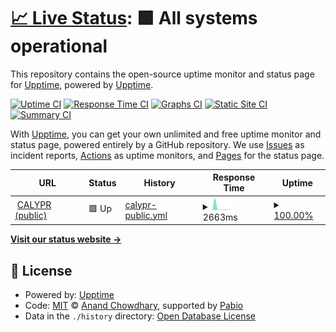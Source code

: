 # [📈 Live Status](https://demo.upptime.js.org): <!--live status--> **🟩 All systems operational**

This repository contains the open-source uptime monitor and status page for [Upptime](https://upptime.js.org), powered by [Upptime](https://github.com/upptime/upptime).

[![Uptime CI](https://github.com/FHIR-Aggregator/status-monitor/workflows/Uptime%20CI/badge.svg)](https://github.com/FHIR-Aggregator/status-monitor/actions?query=workflow%3A%22Uptime+CI%22)
[![Response Time CI](https://github.com/FHIR-Aggregator/status-monitor/workflows/Response%20Time%20CI/badge.svg)](https://github.com/FHIR-Aggregator/status-monitor/actions?query=workflow%3A%22Response+Time+CI%22)
[![Graphs CI](https://github.com/FHIR-Aggregator/status-monitor/workflows/Graphs%20CI/badge.svg)](https://github.com/FHIR-Aggregator/status-monitor/actions?query=workflow%3A%22Graphs+CI%22)
[![Static Site CI](https://github.com/FHIR-Aggregator/status-monitor/workflows/Static%20Site%20CI/badge.svg)](https://github.com/FHIR-Aggregator/status-monitor/actions?query=workflow%3A%22Static+Site+CI%22)
[![Summary CI](https://github.com/FHIR-Aggregator/status-monitor/workflows/Summary%20CI/badge.svg)](https://github.com/FHIR-Aggregator/status-monitor/actions?query=workflow%3A%22Summary+CI%22)

With [Upptime](https://upptime.js.org), you can get your own unlimited and free uptime monitor and status page, powered entirely by a GitHub repository. We use [Issues](https://github.com/upptime/upptime/issues) as incident reports, [Actions](https://github.com/FHIR-Aggregator/status-monitor/actions) as uptime monitors, and [Pages](https://demo.upptime.js.org) for the status page.

<!--start: status pages-->
<!-- This summary is generated by Upptime (https://github.com/upptime/upptime) -->
<!-- Do not edit this manually, your changes will be overwritten -->
<!-- prettier-ignore -->
| URL | Status | History | Response Time | Uptime |
| --- | ------ | ------- | ------------- | ------ |
| <img alt="" src="https://icons.duckduckgo.com/ip3/null.ico" height="13"> [CALYPR (public)](calypr-public.ohsu.edu) | 🟩 Up | [calypr-public.yml](https://github.com/calypr/status-monitor/commits/HEAD/history/calypr-public.yml) | <details><summary><img alt="Response time graph" src="./graphs/calypr-public/response-time-week.png" height="20"> 2663ms</summary><br><a href="https://calypr.github.io/status-monitor/history/calypr-public"><img alt="Response time 4405" src="https://img.shields.io/endpoint?url=https%3A%2F%2Fraw.githubusercontent.com%2Fcalypr%2Fstatus-monitor%2FHEAD%2Fapi%2Fcalypr-public%2Fresponse-time.json"></a><br><a href="https://calypr.github.io/status-monitor/history/calypr-public"><img alt="24-hour response time 14864" src="https://img.shields.io/endpoint?url=https%3A%2F%2Fraw.githubusercontent.com%2Fcalypr%2Fstatus-monitor%2FHEAD%2Fapi%2Fcalypr-public%2Fresponse-time-day.json"></a><br><a href="https://calypr.github.io/status-monitor/history/calypr-public"><img alt="7-day response time 2663" src="https://img.shields.io/endpoint?url=https%3A%2F%2Fraw.githubusercontent.com%2Fcalypr%2Fstatus-monitor%2FHEAD%2Fapi%2Fcalypr-public%2Fresponse-time-week.json"></a><br><a href="https://calypr.github.io/status-monitor/history/calypr-public"><img alt="30-day response time 4405" src="https://img.shields.io/endpoint?url=https%3A%2F%2Fraw.githubusercontent.com%2Fcalypr%2Fstatus-monitor%2FHEAD%2Fapi%2Fcalypr-public%2Fresponse-time-month.json"></a><br><a href="https://calypr.github.io/status-monitor/history/calypr-public"><img alt="1-year response time 4405" src="https://img.shields.io/endpoint?url=https%3A%2F%2Fraw.githubusercontent.com%2Fcalypr%2Fstatus-monitor%2FHEAD%2Fapi%2Fcalypr-public%2Fresponse-time-year.json"></a></details> | <details><summary><a href="https://calypr.github.io/status-monitor/history/calypr-public">100.00%</a></summary><a href="https://calypr.github.io/status-monitor/history/calypr-public"><img alt="All-time uptime 100.00%" src="https://img.shields.io/endpoint?url=https%3A%2F%2Fraw.githubusercontent.com%2Fcalypr%2Fstatus-monitor%2FHEAD%2Fapi%2Fcalypr-public%2Fuptime.json"></a><br><a href="https://calypr.github.io/status-monitor/history/calypr-public"><img alt="24-hour uptime 100.00%" src="https://img.shields.io/endpoint?url=https%3A%2F%2Fraw.githubusercontent.com%2Fcalypr%2Fstatus-monitor%2FHEAD%2Fapi%2Fcalypr-public%2Fuptime-day.json"></a><br><a href="https://calypr.github.io/status-monitor/history/calypr-public"><img alt="7-day uptime 100.00%" src="https://img.shields.io/endpoint?url=https%3A%2F%2Fraw.githubusercontent.com%2Fcalypr%2Fstatus-monitor%2FHEAD%2Fapi%2Fcalypr-public%2Fuptime-week.json"></a><br><a href="https://calypr.github.io/status-monitor/history/calypr-public"><img alt="30-day uptime 100.00%" src="https://img.shields.io/endpoint?url=https%3A%2F%2Fraw.githubusercontent.com%2Fcalypr%2Fstatus-monitor%2FHEAD%2Fapi%2Fcalypr-public%2Fuptime-month.json"></a><br><a href="https://calypr.github.io/status-monitor/history/calypr-public"><img alt="1-year uptime 100.00%" src="https://img.shields.io/endpoint?url=https%3A%2F%2Fraw.githubusercontent.com%2Fcalypr%2Fstatus-monitor%2FHEAD%2Fapi%2Fcalypr-public%2Fuptime-year.json"></a></details>

<!--end: status pages-->

[**Visit our status website →**](https://demo.upptime.js.org)

## 📄 License

- Powered by: [Upptime](https://github.com/upptime/upptime)
- Code: [MIT](./LICENSE) © [Anand Chowdhary](https://anandchowdhary.com), supported by [Pabio](https://pabio.com)
- Data in the `./history` directory: [Open Database License](https://opendatacommons.org/licenses/odbl/1-0/)
